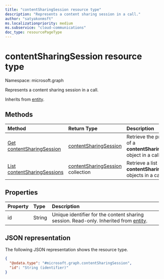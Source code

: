 ```yaml
---
title: "contentSharingSession resource type"
description: "Represents a content sharing session in a call."
author: "satyakonmsft"
ms.localizationpriority: medium
ms.subservice: "cloud-communications"
doc_type: resourcePageType
---
```


# contentSharingSession resource type

Namespace: microsoft.graph

Represents a content sharing session in a call.

Inherits from [entity](../resources/entity.md).

## Methods

| Method                                                                     | Return Type                                                  | Description                                                     |
|:---------------------------------------------------------------------------|:-------------------------------------------------------------|:----------------------------------------------------------------|
| [Get contentSharingSession](../api/contentsharingsession-get.md )          | [contentSharingSession](contentsharingsession.md)            | Retrieve the properties of a **contentSharingSession** object in a call.  |
| [List contentSharingSessions](../api/call-list-contentsharingsessions.md ) | [contentSharingSession](contentsharingsession.md) collection | Retrieve a list of **contentSharingSession** objects in a call. |


## Properties

| Property | Type   | Description                                                                                                    |
|:---------|:-------|:---------------------------------------------------------------------------------------------------------------|
| id       | String | Unique identifier for the content sharing session. Read-only. Inherited from [entity](../resources/entity.md). |

## JSON representation

The following JSON representation shows the resource type.

<!-- {
  "blockType": "resource",
  "@odata.type": "microsoft.graph.contentSharingSession"
}
-->
``` json
{
  "@odata.type": "#microsoft.graph.contentSharingSession",
  "id": "String (identifier)"
}
```
